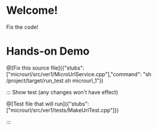 # Welcome!

Fix the code!

# Hands-on Demo

@[Fix this source file]({"stubs": ["microurl/src/ver1/MicroUrlService.cpp"],"command": "sh /project/target/run_test.sh microurl_1"})

::: Show test (any changes won't have effect)

@[Test file that will run]({"stubs": ["microurl/src/ver1/tests/MakeUrlTest.cpp"]})

:::